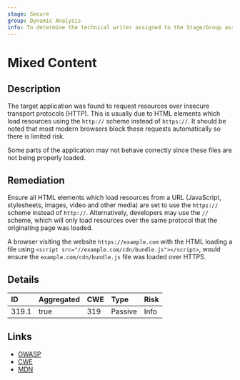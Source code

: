 ```yaml
---
stage: Secure
group: Dynamic Analysis
info: To determine the technical writer assigned to the Stage/Group associated with this page, see https://handbook.gitlab.com/handbook/product/ux/technical-writing/#assignments
---
```


# Mixed Content

## Description

The target application was found to request resources over insecure transport protocols (HTTP). This is usually due to HTML
elements which load resources using the `http://` scheme instead of `https://`. It should be noted that most modern browsers
block these requests automatically so there is limited risk.

Some parts of the application may not behave correctly since these files are not being properly loaded.

## Remediation

Ensure all HTML elements which load resources from a URL (JavaScript, stylesheets, images, video and other media) are set to
use the `https://` scheme instead of `http://`. Alternatively, developers may use the `//` scheme, which will only load resources
over the same protocol that the originating page was loaded.

A browser visiting the website `https://example.com` with the HTML loading a file using
`<script src="//example.com/cdn/bundle.js"></script>`, would ensure the `example.com/cdn/bundle.js` file was loaded over
HTTPS.

## Details

| ID | Aggregated | CWE | Type | Risk |
|:---|:--------|:--------|:--------|:--------|
| 319.1 | true | 319 | Passive | Info |

## Links

- [OWASP](https://owasp.org/www-community/vulnerabilities/Insecure_Transport)
- [CWE](https://cwe.mitre.org/data/definitions/319.html)
- [MDN](https://developer.mozilla.org/en-US/docs/Web/Security/Mixed_content)
